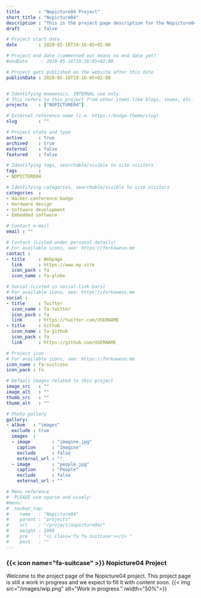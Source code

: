 ```yaml
---
title       : "Nopicture04 Project"
short_title : "Nopicture04"
description : "This is the project page description for the Nopicture04 Project."
draft       : false

# Project start date
date        : 2020-05-16T19:16:05+02:00

# Project end date (commented out means no end date yet)
#endDate     : 2020-05-16T19:16:05+02:00

# Project gets published on the website after this date
publishDate : 2020-05-16T19:16:05+02:00


# Identifying mnemonics, INTERNAL use only.
# This refers to this project from other items like blogs, teams, etc.
projects    : ["NOPICTURE04"]

# External reference name (i.e. https://bodge.theme/slug)
slug        : ""

# Project state and type
active      : true
archived    : true
external    : false
featured    : false

# Identifying tags, searchable/visible to site visitors
tags        :
- NOPICTURE04

# Identifying categories, searchable/visible to site visitors
categories  :
- Hacker conference badge
- Hardware design
- Software development
- Embedded software

# Contact e-mail
email : ""

# Contact (Listed under personal details)
# For available icons, see: https://forkaweso.me
contact :
- title     : Webpage
  link      : https://www.my.site
  icon_pack : fa
  icon_name : fa-globe

# Social (Listed in social-link bars)
# For available icons, see: https://forkaweso.me
social :
- title     : Twitter
  icon_name : fa-twitter
  icon_pack : fa
  link      : https://twitter.com/USERNAME
- title     : Github
  icon_name : fa-github
  icon_pack : fa
  link      : https://github.com/USERNAME

# Project icon
# For available icons, see: https://forkaweso.me
icon_name : fa-suitcase
icon_pack : fa

# Default images related to this project
image_src   : ""
image_alt   : ""
thumb_src   : ""
thumb_alt   : ""

# Photo gallery
gallery:
- album   : "images"
  exclude : true
  images  :
  - image        : "imagine.jpg"
    caption      : "Imagine"
    exclude      : false
    external_url : ""
  - image        : "people.jpg"
    caption      : "People"
    exclude      : false
    external_url : ""

# Menu reference
#  PLEASE use sparse and wisely!
#menu:
#  navbar_top:
#    name   : "Nopicture04"
#    parent : "projects"
#    url    : "/project/nopicture04/"
#    weight : 1000
#    pre    : "<i class='fa fa-suitcase'></i> "
#    post   : ""
---
```


### {{< icon name="fa-suitcase" >}} Nopicture04 Project

Welcome to the project page of the Nopicture04 project. This project page is still a work in progress and we expect to fill it with content soon.
{{< img src="/images/wip.png" alt="Work in progress." iwidth="50%">}}
